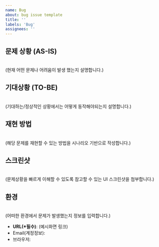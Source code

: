 ```yaml
---
name: Bug
about: bug issue template
title: ''
labels: 'Bug'
assignees: ''
---
```


## 문제 상황 (AS-IS)

<br>
(현재 어떤 문제나 어려움이 발생 했는지 설명합니다.)
<br>

## 기대상황 (TO-BE)

<br>
(기대하는/정상적인 상황에서는 어떻게 동작해야되는지 설명합니다.)
<br>

## 재현 방법

<br>
(해당 문제를 재현할 수 있는 방법을 시나리오 기반으로 작성합니다.)
<br>

## 스크린샷

<br>
(문제상황을 빠르게 이해할 수 있도록 참고할 수 있는 UI 스크린샷을 첨부합니다.)
<br>

## 환경

<br>
(어떠한 환경에서 문제가 발생했는지 정보를 입력합니다.)

- **URL(*필수)**: (예시화면 링크)
- Email(계정정보):
- 브라우저:
<br>
